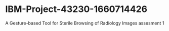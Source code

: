 # IBM-Project-43230-1660714426
A Gesture-based Tool for Sterile Browsing of Radiology Images
assesment 1
